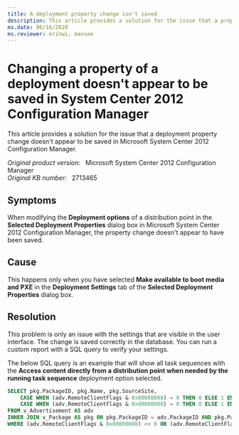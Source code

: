 ```yaml
---
title: A deployment property change isn't saved
description: This article provides a solution for the issue that a property change of a deployment isn't saved in System Center 2012 Configuration Manager.
ms.date: 06/16/2020
ms.reviewer: erinwi, mansee
---
```

# Changing a property of a deployment doesn't appear to be saved in System Center 2012 Configuration Manager

This article provides a solution for the issue that a deployment property change doesn't appear to be saved in Microsoft System Center 2012 Configuration Manager.

_Original product version:_ &nbsp; Microsoft System Center 2012 Configuration Manager  
_Original KB number:_ &nbsp; 2713465

## Symptoms

When modifying the **Deployment options** of a distribution point in the **Selected Deployment Properties** dialog box in Microsoft System Center 2012 Configuration Manager, the property change doesn't appear to have been saved.

## Cause

This happens only when you have selected **Make available to boot media and PXE** in the **Deployment Settings** tab of the **Selected Deployment Properties** dialog box.

## Resolution

This problem is only an issue with the settings that are visible in the user interface. The change is saved correctly in the database. You can run a custom report with a SQL query to verify your settings.

The below SQL query is an example that will show all task sequences with the **Access content directly from a distribution point when needed by the running task sequence** deployment option selected.

```sql
SELECT pkg.PackageID, pkg.Name, pkg.SourceSite,
    CASE WHEN (adv.RemoteClientFlags & 0x00000008) = 0 THEN 0 ELSE 1 END AS RunFromDPInFastNetwork,
    CASE WHEN (adv.RemoteClientFlags & 0x00000080) = 0 THEN 0 ELSE 1 END AS RunFromDPInSlowNetwork
FROM v_Advertisement AS adv
INNER JOIN v_Package AS pkg ON pkg.PackageID = adv.PackageID AND pkg.PackageType = 4
WHERE (adv.RemoteClientFlags & 0x00000008) <> 0 OR (adv.RemoteClientFlags & 0x00000080) <> 0
```

